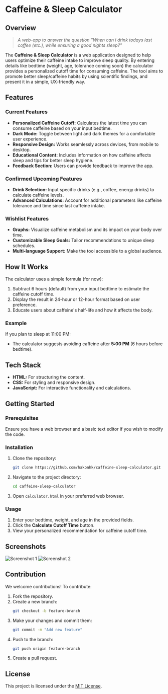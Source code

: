 # Caffeine & Sleep Calculator

## Overview
> *A web-app to answer the question "When can i drink todays last coffee (etc.), while ensuring a good nights sleep?"*

The **Caffeine & Sleep Calculator** is a web application designed to help users optimize their caffeine intake to improve sleep quality. By entering details like bedtime (weight, age, tolerance coming soon) the calculator provides a personalized cutoff time for consuming caffeine. The tool aims to promote better sleep/caffeine habits by using scientific findings, and present it in a simple, UX-friendly way.

## Features

### Current Features
- **Personalized Caffeine Cutoff:** Calculates the latest time you can consume caffeine based on your input bedtime.
- **Dark Mode:** Toggle between light and dark themes for a comfortable user experience.
- **Responsive Design:** Works seamlessly across devices, from mobile to desktop.
- **Educational Content:** Includes information on how caffeine affects sleep and tips for better sleep hygiene.
- **Feedback Section:** Users can provide feedback to improve the app.

### Confirmed Upcoming Features
- **Drink Selection:** Input specific drinks (e.g., coffee, energy drinks) to calculate caffeine levels.
- **Advanced Calculations:** Account for additional parameters like caffeine tolerance and time since last caffeine intake.

### Wishlist Features
- **Graphs:** Visualize caffeine metabolism and its impact on your body over time.
- **Customizable Sleep Goals:** Tailor recommendations to unique sleep schedules.
- **Multi-language Support:** Make the tool accessible to a global audience.

## How It Works
The calculator uses a simple formula (for now):
1. Subtract 6 hours (default) from your input bedtime to estimate the caffeine cutoff time.
2. Display the result in 24-hour or 12-hour format based on user preference.
3. Educate users about caffeine's half-life and how it affects the body.

### Example
If you plan to sleep at 11:00 PM:
- The calculator suggests avoiding caffeine after **5:00 PM** (6 hours before bedtime).

## Tech Stack
- **HTML:** For structuring the content.
- **CSS:** For styling and responsive design.
- **JavaScript:** For interactive functionality and calculations.

## Getting Started

### Prerequisites
Ensure you have a web browser and a basic text editor if you wish to modify the code.

### Installation
1. Clone the repository:
   ```bash
   git clone https://github.com/hakonhk/caffeine-sleep-calculator.git
   ```
2. Navigate to the project directory:
   ```bash
   cd caffeine-sleep-calculator
   ```
3. Open `calculator.html` in your preferred web browser.

### Usage
1. Enter your bedtime, weight, and age in the provided fields.
2. Click the **Calculate Cutoff Time** button.
3. View your personalized recommendation for caffeine cutoff time.

## Screenshots
![Screenshot 1](https://via.placeholder.com/400x300.png?text=Calculator+Main+Page)
![Screenshot 2](https://via.placeholder.com/400x300.png?text=Result+Page)

## Contribution
We welcome contributions! To contribute:
1. Fork the repository.
2. Create a new branch:
   ```bash
   git checkout -b feature-branch
   ```
3. Make your changes and commit them:
   ```bash
   git commit -m "Add new feature"
   ```
4. Push to the branch:
   ```bash
   git push origin feature-branch
   ```
5. Create a pull request.

## License
This project is licensed under the [MIT License](LICENSE).
